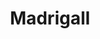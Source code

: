 ---
title: Madrigall
member_url: https://www.gallimard.fr/Footer/Ressources/Le-groupe-Madrigall
geographies: ["France"]
based: ["France"]
ig: [""] 
services: 
tags: [""]
categories: ["Publishers and publishing groups"]
summary: "one of the largest publishing group in France."
press:
active: true
layout: members
showReadTime: false
showDate: false
permalink: ""
date: 
founding_member: true
featureImage: "https://www.sne.fr/app/uploads/2017/10/logo_groupe_madrigall.png"
--- 